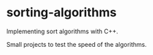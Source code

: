 # sorting-algorithms

Implementing sort algorithms with C++.

Small projects to test the speed of the algorithms.
